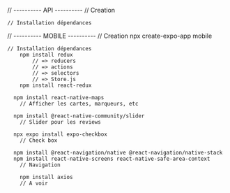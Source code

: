 // ---------- API ----------
    // Creation

    // Installation dépendances
// ---------- MOBILE ----------
    // Creation
        npx create-expo-app mobile

    // Installation dépendances
        npm install redux
            // => reducers
            // => actions
            // => selectors
            // => Store.js
        npm install react-redux
	
	  npm install react-native-maps
		// Afficher les cartes, marqueurs, etc

	  npm install @react-native-community/slider
		// Slider pour les reviews

	  npx expo install expo-checkbox
		// Check box

	  npm install @react-navigation/native @react-navigation/native-stack
  	  npm install react-native-screens react-native-safe-area-context
		// Navigation
        
        npm install axios
		// A voir
